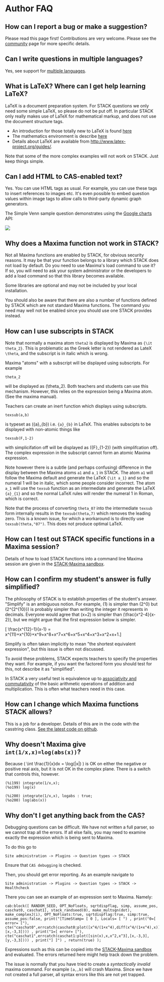 # Author FAQ

## How can I report a bug or make a suggestion? ##

Please read this page first!  Contributions are very welcome.  Please see the [community](../About/Community.md) page for more specific details.

## Can I write questions in multiple languages?

Yes, see support for [multiple languages](Languages.md).

## What is LaTeX? Where can I get help learning LaTeX? ##

LaTeX is a document preparation system. For STACK questions we only need some simple LaTeX, so please do not be put off.
In particular STACK only really makes use of LaTeX for mathematical markup, and does not use the document structure tags.

* An introduction for those totally new to LaTeX is found [here](http://www.andy-roberts.net/misc/latex/index.html)
* The mathematics environment is describe [here](http://www.andy-roberts.net/writing/latex/mathematics_1)
* Details about LaTeX are available from <http://www.latex-project.org/guides/>.

Note that some of the more complex examples will not work on STACK. Just keep things simple.

## Can I add HTML to CAS-enabled text? ##

Yes.  You can use HTML tags as usual.  For example, you can use these tags to insert references to images etc.
It's even possible to embed question values within image tags to allow calls to third-party dynamic graph generators.

The Simple Venn sample question demonstrates using the [Google charts](http://code.google.com/apis/chart/) API:

![](http://chart.apis.google.com/chart?cht=v&chs=200x100&chd=t:100,100,0,50&chdl=A|B)

## Why does a Maxima function not work in STACK? ##

Not all Maxima functions are enabled by STACK, for obvious security reasons.
It may be that your function belongs to a library which STACK does not load by default.
Do you need to use Maxima's load command to use it? If so, you will need to ask your system administrator or the developers to add a load command so that this library becomes available.

Some libraries are optional and may not be included by your local installation.

You should also be aware that there are also a number of functions defined by STACK which are not standard Maxima functions.
The command you need may well not be enabled since you should use one STACK provides instead.

## How can I use subscripts in STACK ##

Note that normally a maxima atom `theta2` is displayed by Maxima as `{\it theta_2}`. This is problematic as the Greek letter is not rendered as LateX `\theta`, and the subscript is in italic which is wrong.

Maxima "atoms" with a subscript will be displayed using subscripts.  For example

    theta_2

will be displayed as \(\theta_2\).  Both teachers and students can use this mechanism.  However, this relies on the expression being a Maxima atom.  (See the maxima manual).

Teachers can create an inert function which displays using subscripts.

    texsub(a,b)

is typeset as \({a}_{b}\) i.e. `{a}_{b}` in LaTeX.  This enables subscipts to be displayed with non-atomic things like

    texsub(F,1-2)

with simplicifation off will be displayed as \({F}_{1-2}\) (with simplifcation off).  The complex expression in the subscript cannot form an atomic Maxima expression.

Note however there is a subtle (and perhaps confusing) difference in the display between the Maxima atoms `a1` and `a_1` in STACK.  The atom `a1` will follow the Maxima default and generate the LaTeX `{\it a_1}` and so the numeral 1 will be in italic, which some people consider incorrect.  The atom `a_1` will use the `texsub` function as an intermediate and generate the LaTeX `{a}_{1}` and so the normal LaTeX rules will render the numeral 1 in Roman, which is correct.  

Note that the process of converting `theta_07` into the intermediate `texsub` form internally results in the `texsub(theta,7)` which removes the leading zero.  This is a known issue, for which a workaround is to directly use `texsub(theta,"07")`.  This does not produce optimal LaTeX.

## How can I test out STACK specific functions in a Maxima session? ##

Details of how to load STACK functions into a command line Maxima session are given in the [STACK-Maxima sandbox](../CAS/STACK-Maxima_sandbox.md).

## How can I confirm my student's answer is fully simplified? ##

The philosophy of STACK is to establish properties of the student's answer.  "Simplify" is an ambiguous notion.
For example, \(1\) is simpler than \(2^0\) but \(2^{2^{10}}\) is probably simpler than writing the integer it represents in decimals.  Everyone would agree that \(x+2\) is simpler than \(\frac{x^2-4}{x-2}\), but we might argue that the first expression below is simpler.

\[ \frac{x^{12}-1}{x-1} =  x^{11}+x^{10}+x^9+x^8+x^7+x^6+x^5+x^4+x^3+x^2+x+1.\]

Simplify is often taken implicitly to mean "the shortest equivalent expression", but this issue is often not discussed.

To avoid these problems, STACK expects teachers to specify the properties they want.  For example, if you want the factored form you should test for this, not describe it as "simplified".

In STACK a very useful test is equivalence up to [associativity and commutativity](Answer_tests.md#EqualComAss) of the basic arithmetic operations of addition and multiplication.  This is often what teachers need in this case.

## How can I change which Maxima functions STACK allows? ##

This is a job for a developer.  Details of this are in the code with the casstring class.  [See the latest code on github](https://github.com/maths/moodle-qtype_stack/blob/master/stack/cas/casstring.class.php).  

## Why doesn't Maxima give `int(1/x,x)=log(abs(x))`?

Because \( \int \frac{1}{x}dx = \log(|x|) \) is OK on either the negative or positive real axis, but it is not OK in the complex plane. There is a switch that controls this, however.

    (%i199) integrate(1/x,x);
    (%o199) log(x)

    (%i200) integrate(1/x,x), logabs : true;
    (%o200) log(abs(x))

## Why don't I get anything back from the CAS?

Debugging questions can be difficult.  We have not written a full parser, so we cannot trap all the errors.  If all else fails, you may need to examine exactly the expression which is being sent to Maxima.

To do this go to

    Site administration -> Plugins -> Question types -> STACK

Ensure that `CAS debugging` is checked.

Then, you should get error reporting.  As an example navigate to

    Site administration -> Plugins -> Question types -> STACK -> Healthcheck

There you can see an example of an expression sent to Maxima.  Namely:

    cab:block([ RANDOM_SEED, OPT_NoFloats, sqrtdispflag, simp, assume_pos, caschat0, caschat1], stack_randseed(0), make_multsgn(dot), make_complexJ(i), OPT_NoFloats:true, sqrtdispflag:true, simp:true, assume_pos:false, print("[TimeStamp= [ 0 ], Locals= [ ") , print("0=[ error= ["), cte("caschat0",errcatch(caschat0:plot([x^4/(1+x^4),diff(x^4/(1+x^4),x)],[x,-3,3]))) , print("1=[ error= ["), cte("caschat1",errcatch(caschat1:plot([sin(x),x,x^2,x^3],[x,-3,3],[y,-3,3]))) , print("] ]") , return(true) );

Expressions such as this can be copied into the [STACK-Maxima sandbox](../CAS/STACK-Maxima_sandbox.md) and evaluated.  The errors returned here might help track down the problem.

The issue is normally that you have tried to create a _syntactically invalid_ maxima command.  For example `[a,,b]` will crash Maxima.  Since we have not created a full parser, all syntax errors like this are not yet trapped.
